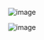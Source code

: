 ![image](https://user-images.githubusercontent.com/25077504/197508478-e20d1930-a766-4254-92a2-0c6eae4f9a9e.png)

![image](https://user-images.githubusercontent.com/25077504/197516513-d538d145-41b4-4fa2-9385-c571399b7de3.png)

